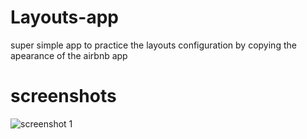 # Layouts-app

super simple app to practice the layouts configuration by copying the apearance of the airbnb app

# screenshots 

![screenshot 1](https://github.com/yamil-90/layouts-app/tree/main/assets/screenshots/screenshot1.png?raw=true)